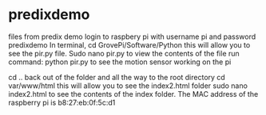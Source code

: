 # predixdemo
files from predix demo
login to raspbery pi with username pi and password predixdemo
In terminal, cd GrovePi/Software/Python
this will allow you to see the pir.py file. Sudo nano pir.py to view the contents of the file
run command: python pir.py to see the motion sensor working on the pi

cd .. back out of the folder and all the way to the root directory
cd var/www/html 
this will allow you to see the index2.html folder
sudo nano index2.html to see the contents of the index folder.
 The MAC address of the raspberry pi is b8:27:eb:0f:5c:d1
